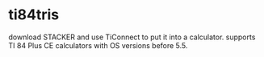 # ti84tris

download STACKER and use TiConnect to put it into a calculator.
supports TI 84 Plus CE calculators with OS versions before 5.5.

